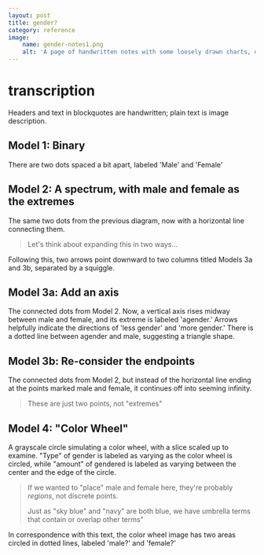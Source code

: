 ```yaml
---
layout: post
title: gender?
category: reference
image:
    name: gender-notes1.png
    alt: 'A page of handwritten notes with some loosely drawn charts, described further in the post.'
---
```


# transcription

Headers and text in blockquotes are handwritten; plain text is image description.

## Model 1: Binary

There are two dots spaced a bit apart, labeled 'Male' and 'Female'

## Model 2: A spectrum, with male and female as the extremes

The same two dots from the previous diagram, now with a horizontal line connecting them.

> Let's think about expanding this in two ways...

Following this, two arrows point downward to two columns titled Models 3a and 3b, separated by a squiggle.

## Model 3a: Add an axis

The connected dots from Model 2. Now, a vertical axis rises midway between male and female, and its extreme is labeled 'agender.' Arrows helpfully indicate the directions of 'less gender' and 'more gender.' There is a dotted line between agender and male, suggesting a triangle shape.

## Model 3b: Re-consider the endpoints

The connected dots from Model 2, but instead of the horizontal line ending at the points marked male and female, it continues off into seeming infinity.

> These are just two points, not "extremes"

## Model 4: "Color Wheel"

A grayscale circle simulating a color wheel, with a slice scaled up to examine. "Type" of gender is labeled as varying as the color wheel is circled, while "amount" of gendered is labeled as varying between the center and the edge of the circle.

> If we wanted to "place" male and female here, they're probably _regions_, not discrete points.
>
> Just as "sky blue" and "navy" are both blue, we have umbrella terms that contain or overlap other terms"

In correspondence with this text, the color wheel image has two areas circled in dotted lines, labeled 'male?' and 'female?'

